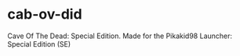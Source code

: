 # cab-ov-did
Cave Of The Dead: Special Edition. Made for the Pikakid98 Launcher: Special Edition (SE)
